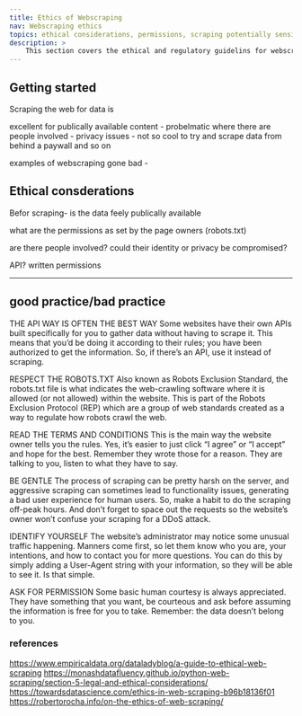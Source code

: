 ```yaml
---
title: Ethics of Webscraping
nav: Webscraping ethics
topics: ethical considerations, permissions, scraping potentially sensitive data
description: >
    This section covers the ethical and regulatory guidelins for webscraping for research.   
---
```


## Getting started  

Scraping the web for data is

excellent for publically available content - 
probelmatic where there are people involved - privacy issues - 
not so cool to try and scrape data from behind a paywall and so on

examples of webscraping gone bad - 



## Ethical consderations

Befor scraping-
is the data feely publically available

what are the permissions as set by the page owners (robots.txt)

are there people involved?  could their identity or privacy be compromised?

API?
written permissions




--------

## good practice/bad practice

THE API WAY IS OFTEN THE BEST WAY
Some websites have their own APIs built specifically for you to gather data without having to scrape it. This means that you’d be doing it according to their rules; you have been authorized to get the information. So, if there’s an API, use it instead of scraping.

RESPECT THE ROBOTS.TXT
Also known as Robots Exclusion Standard, the robots.txt file is what indicates the web-crawling software where it is allowed (or not allowed) within the website. This is part of the Robots Exclusion Protocol (REP) which are a group of web standards created as a way to regulate how robots crawl the web.

READ THE TERMS AND CONDITIONS
This is the main way the website owner tells you the rules. Yes, it’s easier to just click “I agree” or “I accept” and hope for the best. Remember they wrote those for a reason. They are talking to you, listen to what they have to say.

BE GENTLE
The process of scraping can be pretty harsh on the server, and aggressive scraping can sometimes lead to functionality issues, generating a bad user experience for human users. So, make a habit to do the scraping off-peak hours. And don’t forget to space out the requests so the website’s owner won’t confuse your scraping for a DDoS attack.

IDENTIFY YOURSELF
The website’s administrator may notice some unusual traffic happening. Manners come first, so let them know who you are, your intentions, and how to contact you for more questions. You can do this by simply adding a User-Agent string with your information, so they will be able to see it. Is that simple.

ASK FOR PERMISSION
Some basic human courtesy is always appreciated. They have something that you want, be courteous and ask before assuming the information is free for you to take. Remember: the data doesn’t belong to you.


### references
https://www.empiricaldata.org/dataladyblog/a-guide-to-ethical-web-scraping
https://monashdatafluency.github.io/python-web-scraping/section-5-legal-and-ethical-considerations/
https://towardsdatascience.com/ethics-in-web-scraping-b96b18136f01
https://robertorocha.info/on-the-ethics-of-web-scraping/
